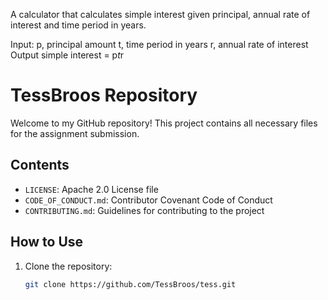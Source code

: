 A calculator that calculates simple interest given principal, annual rate of interest and time period in years.

Input:
   p, principal amount
   t, time period in years
   r, annual rate of interest
Output
   simple interest = p*t*r




   
# TessBroos Repository

Welcome to my GitHub repository! This project contains all necessary files for the assignment submission.

## Contents
- `LICENSE`: Apache 2.0 License file
- `CODE_OF_CONDUCT.md`: Contributor Covenant Code of Conduct
- `CONTRIBUTING.md`: Guidelines for contributing to the project

## How to Use
1. Clone the repository:
   ```bash
   git clone https://github.com/TessBroos/tess.git
